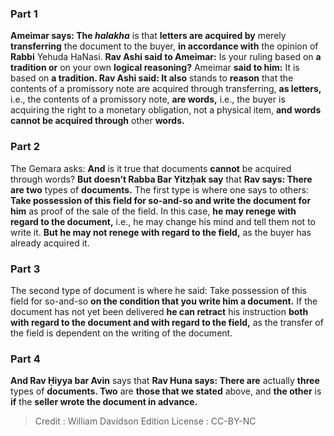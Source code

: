 
### Part 1
<b>Ameimar says: The <i>halakha</i></b> is that <b>letters are acquired by</b> merely <b>transferring</b> the document to the buyer, <b>in accordance with</b> the opinion of <b>Rabbi</b> Yehuda HaNasi. <b>Rav Ashi said to Ameimar:</b> Is your ruling based on <b>a tradition or</b> on your own <b>logical reasoning?</b> Ameimar <b>said to him:</b> It is based on <b>a tradition. Rav Ashi said: It also</b> stands to <b>reason</b> that the contents of a promissory note are acquired through transferring, <b>as letters,</b> i.e., the contents of a promissory note, <b>are words,</b> i.e., the buyer is acquiring the right to a monetary obligation, not a physical item, <b>and words cannot be acquired through</b> other <b>words.</b>

### Part 2
The Gemara asks: <b>And</b> is it true that documents <b>cannot</b> be acquired through words? <b>But doesn’t Rabba Bar Yitzḥak say</b> that <b>Rav says: There are two</b> types of <b>documents.</b> The first type is where one says to others: <b>Take possession of this field for so-and-so and write the document for him</b> as proof of the sale of the field. In this case, <b>he may renege with regard to the document,</b> i.e., he may change his mind and tell them not to write it. <b>But he may not renege with regard to the field,</b> as the buyer has already acquired it.

### Part 3
The second type of document is where he said: Take possession of this field for so-and-so <b>on the condition that you write him a document.</b> If the document has not yet been delivered <b>he can retract</b> his instruction <b>both with regard to the document and with regard to the field,</b> as the transfer of the field is dependent on the writing of the document.

### Part 4
<b>And Rav Ḥiyya bar Avin</b> says that <b>Rav Huna says: There are</b> actually <b>three</b> types of <b>documents. Two</b> are <b>those that we stated</b> above, and <b>the other</b> is <b>if</b> the <b>seller wrote the document in advance.</b>

>Credit : William Davidson Edition
>License : CC-BY-NC